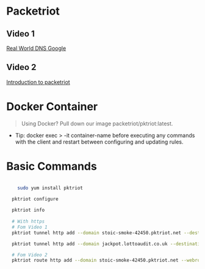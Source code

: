 # Packetriot
## Video 1
[Real World DNS Google](https://www.youtube.com/watch?v=euXdC0NDgac)

## Video 2
[Introduction to packetriot](https://www.youtube.com/watch?v=ogi5ea2HyTs)

# Docker Container
> Using Docker? 
> Pull down our image packetriot/pktriot:latest. 

* Tip: docker exec > -it container-name before executing any commands with the client and restart between configuring and updating rules.



# Basic Commands
```bash

    sudo yum install pktriot

  pktriot configure
  
  pktriot info
  
  # With https
  # Fom Video 1
  pktriot tunnel http add --domain stoic-smoke-42450.pktriot.net --destination /var/www/html/source --http 15050 --letsencrypt

  pktriot tunnel http add --domain jackpot.lottoaudit.co.uk --destination /var/www/html/source --http 15050 --letsencrypt

  # Fom Video 2
  pktriot route http add --domain stoic-smoke-42450.pktriot.net --webroot $PWD/var/www/html/source



```